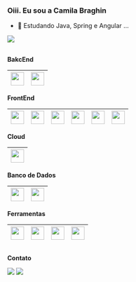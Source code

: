 ### Oiii. Eu sou a Camila Braghin


- 🌱 Estudando Java, Spring e Angular ...

<div>         <a href="https://github.com/camilabraghin">
                <img src="https://github-readme-stats.vercel.app/api?username=camilabraghin&show_icons=true&theme=tokyonight&count_private=true"/>
            </a>
</div> 


##
  
  <p dir="auto">
    <strong>
        <font style="vertical-align: inherit;">
            BakcEnd
        </font>
    </strong>
 </p>
  <table>
        <thead>
        <tr>
                  <th>
                       <img align="center" alt="" height="30" width="" src="https://cdn.jsdelivr.net/gh/devicons/devicon/icons/java/java-original.svg"/>          
                    </th>
                    <th>
                        <img align="center" alt="" height="30" width="" src="https://cdn.jsdelivr.net/gh/devicons/devicon/icons/spring/spring-original.svg"/>
                        </th>
               </tr>         
            </thead>
        </table>
        
        
        
        
        
 <p dir="auto">
    <strong>
        <font style="vertical-align: inherit;">
            FrontEnd
        </font>
    </strong>
 </p>
  <table>
        <thead>
        <tr>
                  <th>
                                    <img align="center" alt="" height="30" width="" src="https://cdn.jsdelivr.net/gh/devicons/devicon/icons/html5/html5-plain.svg"/>                    
                                </th>
                                <th>
                                    <img align="center" alt="" height="30" width="" src="https://cdn.jsdelivr.net/gh/devicons/devicon/icons/css3/css3-plain.svg"/>          
                                </th>
                                 <th>
                                    <img align="center" alt="" height="30" width="" src="https://cdn.jsdelivr.net/gh/devicons/devicon/icons/bootstrap/bootstrap-original.svg"/>          
                                 </th>
                                <th>
                                    <img align="center" alt="" height="30" width="" src="https://cdn.jsdelivr.net/gh/devicons/devicon/icons/javascript/javascript-plain.svg"/>          
                                </th>
                                <th>
                                   <img align="center" alt="" height="30" width="" src="https://cdn.jsdelivr.net/gh/devicons/devicon/icons/typescript/typescript-plain.svg"/>          
                                </th>
                                <th>
                                   <img align="center" alt="" height="30" width="" src="https://cdn.jsdelivr.net/gh/devicons/devicon/icons/angularjs/angularjs-plain.svg"/>          
                                </th>
               </tr>         
            </thead>
        </table>



 <p dir="auto">
    <strong>
        <font style="vertical-align: inherit;">
            Cloud
        </font>
    </strong>
 </p>
          <table>
                    <thead>
                        <tr>
                            <th>
                                <img align="center" alt="" height="30" width="" src="https://cdn.jsdelivr.net/gh/devicons/devicon/icons/heroku/heroku-plain.svg"/>                    
                          </th>
                    </tr>
                </thead>
        </table>
        
        
 <p dir="auto">
    <strong>
        <font style="vertical-align: inherit;">
            Banco de Dados
        </font>
    </strong>
 </p>
  <table>
        <thead>
                <tr>
                    <th>
                        <img align="center" alt="" height="30" width="" src="https://cdn.jsdelivr.net/gh/devicons/devicon/icons/mysql/mysql-original.svg"/>                    
                  </th>
                    <th>
                        <img align="center" alt="" height="30" width="" src="https://cdn.jsdelivr.net/gh/devicons/devicon/icons/microsoftsqlserver/microsoftsqlserver-plain.svg"/>          
                    </th>
                </tr>
         </thead>
    </table>
    
    
 <p dir="auto">
    <strong>
        <font style="vertical-align: inherit;">
            Ferramentas
        </font>
    </strong>
 </p>
  <table>
        <thead>
                <tr>
                    <th>
                        <img align="center" alt="" height="30" width="" src="https://cdn.jsdelivr.net/gh/devicons/devicon/icons/intellij/intellij-original.svg"/>                    
                  </th>
                    <th>
                        <img align="center" alt="" height="30" width="" src="https://cdn.jsdelivr.net/gh/devicons/devicon/icons/vscode/vscode-original.svg"/>          
                    </th>
                    <th>
                        <img align="center" alt="" height="30" width="" src="https://cdn.jsdelivr.net/gh/devicons/devicon/icons/git/git-original.svg"/>          
                    </th>
                    <th>
                        <img align="center" alt="" height="30" width="" src="https://cdn.jsdelivr.net/gh/devicons/devicon/icons/ubuntu/ubuntu-plain.svg"/>          
                    </th>
                </tr>
        </thead>
    </table>
    


##
 <p dir="auto">
    <strong>
        <font style="vertical-align: inherit;">
            Contato
        </font>
    </strong>
 </p>

 <div>
            <a href="mailto:camilaberbertbraghin@gmail.com" target="_blank"><img src="https://img.shields.io/badge/Gmail-D14836?style=for-the-badge&logo=gmail&logoColor=white" target="_blank"></a>
            <a href="https://www.linkedin.com/in/camila-berbert-braghin-decurcio/" target="_blank"><img src="https://img.shields.io/badge/LinkedIn-0077B5?style=for-the-badge&logo=linkedin&logoColor=white" target="_blank"></a>
            
 </div>




